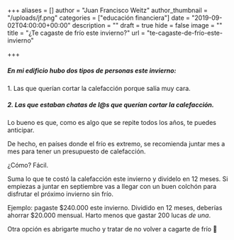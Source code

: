 +++
aliases = []
author = "Juan Francisco Weitz"
author_thumbnail = "/uploads/jf.png"
categories = ["educación financiera"]
date = "2019-09-02T04:00:00+00:00"
description = ""
draft = true
hide = false
image = ""
title = "¿Te cagaste de frío este invierno?"
url = "te-cagaste-de-frío-este-invierno"

+++
##### En mi edificio hubo dos tipos de personas este invierno:  
  
1\. Las que querían cortar la calefacción porque salía muy cara.

##### 2. Las que estaban chatas de l@s que querían cortar la calefacción.

Lo bueno es que, como es algo que se repite todos los años, te puedes anticipar.

De hecho, en países donde el frío es extremo, se recomienda juntar mes a mes para tener un presupuesto de calefacción.

¿Cómo? Fácil.

Suma lo que te costó la calefacción este invierno y divídelo en 12 meses. Si empiezas a juntar en septiembre vas a llegar con un buen colchón para disfrutar el próximo invierno sin frío.

Ejemplo: pagaste $240.000 este invierno. Dividido en 12 meses, deberías ahorrar $20.000 mensual. Harto menos que gastar 200 lucas _de una_.

Otra opción es abrigarte mucho y tratar de no volver a cagarte de frío 🥶
